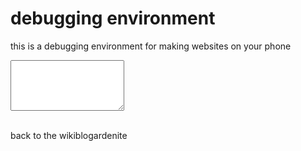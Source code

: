 # debugging environment

this is a debugging environment for making websites on your phone

<textarea id="put" rows="5">
</textarea>

<section id="see" style="white-space: pre-wrap">
</section>

<script>
const put = document.querySelector("#put")
const see = document.querySelector("#see")

put.addEventListener("input", ()=>{
see.innerHTML = put.value
})

</script>

back to the wikiblogardenite
